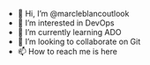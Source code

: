 - 👋 Hi, I’m @marcleblancoutlook
- 👀 I’m interested in DevOps
- 🌱 I’m currently learning ADO
- 💞️ I’m looking to collaborate on Git
- 📫 How to reach me is here

<!---
marcleblancoutlook/marcleblancoutlook is a ✨ special ✨ repository because its `README.md` (this file) appears on your GitHub profile.
You can click the Preview link to take a look at your changes.
--->
